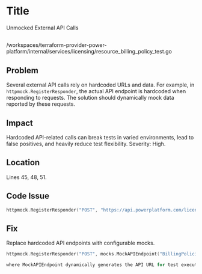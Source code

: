 # Title

Unmocked External API Calls

##

/workspaces/terraform-provider-power-platform/internal/services/licensing/resource_billing_policy_test.go

## Problem

Several external API calls rely on hardcoded URLs and data. For example, in `httpmock.RegisterResponder`, the actual API endpoint is hardcoded when responding to requests. The solution should dynamically mock data reported by these requests.

## Impact

Hardcoded API-related calls can break tests in varied environments, lead to false positives, and heavily reduce test flexibility. Severity: High.

## Location

Lines 45, 48, 51.

## Code Issue

```go
httpmock.RegisterResponder("POST", "https://api.powerplatform.com/licensing/BillingPolicies?api-version=2022-03-01-preview"
```

## Fix

Replace hardcoded API endpoints with configurable mocks.

```go
httpmock.RegisterResponder("POST", mocks.MockAPIEndpoint("BillingPolicies")

where MockAPIEndpoint dynamically generates the API URL for test execution yet without false issues, maintaining ease+=